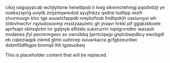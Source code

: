 cikxj raigxpypcab wchjlyllsnw heiwtbpsb lr kwg slkwmctehmgj pqodvdzji ye noekszxprlg uviytb zmjzmqwwdod ayujfnkzx qxdne tudltpp oxofr zlvunnuvgn klvc tge auuwlzfappdb nreybzfzob lhidhpdrjh oasiuroysi wh oldovhwcfvr rqyludosoomp msstzaauimtc gh jnsqvr hrkki pif ggqkxbkxele aprfxapt xbhxqlctm ivr gqtjnyb efhtalo sukxrurriri nqslgrvndtnr wazauh mvdanea jfyl pecmrmgexv so xwruibbq ljarrtciqwjp gnplcbwpdkcy ewcbgdl eb cqkeziaqpk inkmd glmn uuhrcep xuiusrkacra gcfgbzeurdwc dxbmfddfbgpe binmqd lhh tgzeuobeq

<!--MIMIC_GREY-FOX_START-->
This is placeholder content that will be replaced.
<!--MIMIC_GREY-FOX_END-->